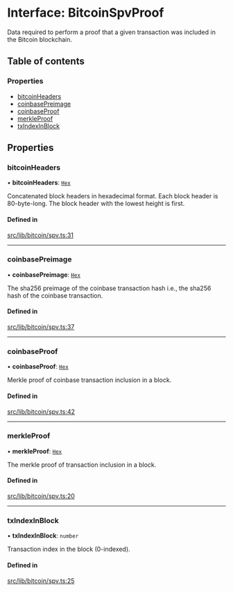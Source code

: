 # Interface: BitcoinSpvProof

Data required to perform a proof that a given transaction was included in
the Bitcoin blockchain.

## Table of contents

### Properties

- [bitcoinHeaders](BitcoinSpvProof.md#bitcoinheaders)
- [coinbasePreimage](BitcoinSpvProof.md#coinbasepreimage)
- [coinbaseProof](BitcoinSpvProof.md#coinbaseproof)
- [merkleProof](BitcoinSpvProof.md#merkleproof)
- [txIndexInBlock](BitcoinSpvProof.md#txindexinblock)

## Properties

### bitcoinHeaders

• **bitcoinHeaders**: [`Hex`](../classes/Hex.md)

Concatenated block headers in hexadecimal format. Each block header is
80-byte-long. The block header with the lowest height is first.

#### Defined in

[src/lib/bitcoin/spv.ts:31](https://github.com/keep-network/tbtc-v2/blob/main/typescript/src/lib/bitcoin/spv.ts#L31)

___

### coinbasePreimage

• **coinbasePreimage**: [`Hex`](../classes/Hex.md)

The sha256 preimage of the coinbase transaction hash i.e.,
the sha256 hash of the coinbase transaction.

#### Defined in

[src/lib/bitcoin/spv.ts:37](https://github.com/keep-network/tbtc-v2/blob/main/typescript/src/lib/bitcoin/spv.ts#L37)

___

### coinbaseProof

• **coinbaseProof**: [`Hex`](../classes/Hex.md)

Merkle proof of coinbase transaction inclusion in a block.

#### Defined in

[src/lib/bitcoin/spv.ts:42](https://github.com/keep-network/tbtc-v2/blob/main/typescript/src/lib/bitcoin/spv.ts#L42)

___

### merkleProof

• **merkleProof**: [`Hex`](../classes/Hex.md)

The merkle proof of transaction inclusion in a block.

#### Defined in

[src/lib/bitcoin/spv.ts:20](https://github.com/keep-network/tbtc-v2/blob/main/typescript/src/lib/bitcoin/spv.ts#L20)

___

### txIndexInBlock

• **txIndexInBlock**: `number`

Transaction index in the block (0-indexed).

#### Defined in

[src/lib/bitcoin/spv.ts:25](https://github.com/keep-network/tbtc-v2/blob/main/typescript/src/lib/bitcoin/spv.ts#L25)
